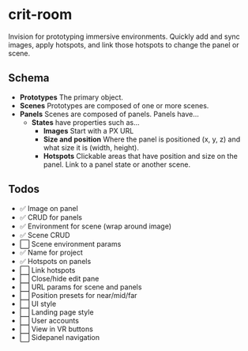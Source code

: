 # crit-room

Invision for prototyping immersive environments. Quickly add and sync images, apply hotspots, and link those hotspots to change the panel or scene.

## Schema

- **Prototypes** The primary object.
- **Scenes** Prototypes are composed of one or more scenes.
- **Panels** Scenes are composed of panels. Panels have...
  - **States** have properties such as...
    - **Images** Start with a PX URL
    - **Size and position** Where the panel is positioned (x, y, z) and what size it is (width, height).
    - **Hotspots** Clickable areas that have position and size on the panel. Link to a panel state or another scene.

## Todos

- ✅ Image on panel
- ✅ CRUD for panels
- ✅ Environment for scene (wrap around image)
- ✅ Scene CRUD
- ⬜️ Scene environment params
- ✅ Name for project
- ✅ Hotspots on panels
- ⬜️ Link hotspots
- ⬜️ Close/hide edit pane
- ⬜️ URL params for scene and panels
- ⬜️ Position presets for near/mid/far
- ⬜️ UI style
- ⬜️ Landing page style
- ⬜️ User accounts
- ⬜️ View in VR buttons
- ⬜️ Sidepanel navigation

